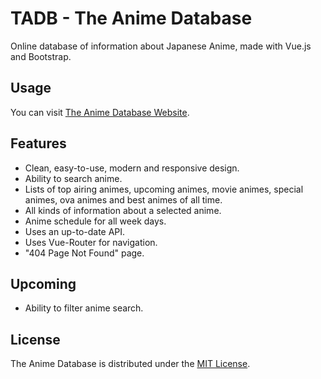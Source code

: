 # TADB - The Anime Database

Online database of information about Japanese Anime, made with Vue.js and Bootstrap.

## Usage

You can visit [The Anime Database Website](https://the-anime-database-ameertaweel.web.app/ "The Anime Database Website").

## Features

* Clean, easy-to-use, modern and responsive design.
* Ability to search anime.
* Lists of top airing animes, upcoming animes, movie animes, special animes, ova animes and best animes of all time.
* All kinds of information about a selected anime.
* Anime schedule for all week days.
* Uses an up-to-date API.
* Uses Vue-Router for navigation.
* "404 Page Not Found" page.

## Upcoming

* Ability to filter anime search.

## License

The Anime Database is distributed under the [MIT License](https://github.com/AmeerTaweel/the-anime-database/blob/master/LICENSE).
